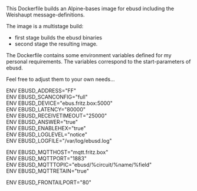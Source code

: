 This Dockerfile builds an Alpine-bases image for ebusd including the Weishaupt message-definitions.                                                         

The image is a multistage build:
* first stage builds the ebusd binaries
* second stage the  resulting image.

The Dockerfile contains some environment variables defined for my personal requirements.
The variables correspond to the start-parameters of ebusd.

Feel free to adjust them to your own needs...

ENV EBUSD_ADDRESS="FF"  
ENV EBUSD_SCANCONFIG="full"  
ENV EBUSD_DEVICE="ebus.fritz.box:5000"  
ENV EBUSD_LATENCY="80000"  
ENV EBUSD_RECEIVETIMEOUT="25000"  
ENV EBUSD_ANSWER="true"  
ENV EBUSD_ENABLEHEX="true"  
ENV EBUSD_LOGLEVEL="notice"  
ENV EBUSD_LOGFILE="/var/log/ebusd.log"  

ENV EBUSD_MQTTHOST="mqtt.fritz.box"  
ENV EBUSD_MQTTPORT="1883"  
ENV EBUSD_MQTTTOPIC="ebusd/%circuit/%name/%field"  
ENV EBUSD_MQTTRETAIN="true"  

ENV EBUSD_FRONTAILPORT="80"  
